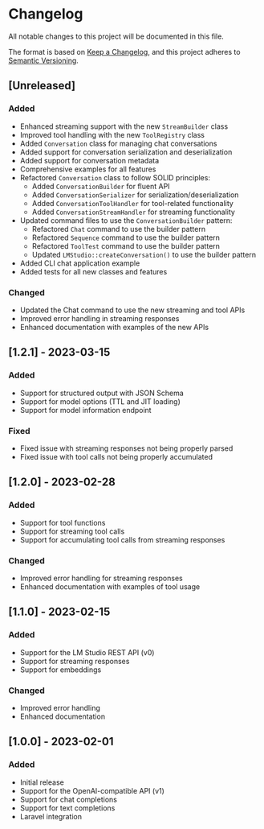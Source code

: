# Changelog

All notable changes to this project will be documented in this file.

The format is based on [Keep a Changelog](https://keepachangelog.com/en/1.0.0/),
and this project adheres to [Semantic Versioning](https://semver.org/spec/v2.0.0.html).

## [Unreleased]

### Added

- Enhanced streaming support with the new `StreamBuilder` class
- Improved tool handling with the new `ToolRegistry` class
- Added `Conversation` class for managing chat conversations
- Added support for conversation serialization and deserialization
- Added support for conversation metadata
- Comprehensive examples for all features
- Refactored `Conversation` class to follow SOLID principles:
  - Added `ConversationBuilder` for fluent API
  - Added `ConversationSerializer` for serialization/deserialization
  - Added `ConversationToolHandler` for tool-related functionality
  - Added `ConversationStreamHandler` for streaming functionality
- Updated command files to use the `ConversationBuilder` pattern:
  - Refactored `Chat` command to use the builder pattern
  - Refactored `Sequence` command to use the builder pattern
  - Refactored `ToolTest` command to use the builder pattern
  - Updated `LMStudio::createConversation()` to use the builder pattern
- Added CLI chat application example
- Added tests for all new classes and features

### Changed

- Updated the Chat command to use the new streaming and tool APIs
- Improved error handling in streaming responses
- Enhanced documentation with examples of the new APIs

## [1.2.1] - 2023-03-15

### Added

- Support for structured output with JSON Schema
- Support for model options (TTL and JIT loading)
- Support for model information endpoint

### Fixed

- Fixed issue with streaming responses not being properly parsed
- Fixed issue with tool calls not being properly accumulated

## [1.2.0] - 2023-02-28

### Added

- Support for tool functions
- Support for streaming tool calls
- Support for accumulating tool calls from streaming responses

### Changed

- Improved error handling for streaming responses
- Enhanced documentation with examples of tool usage

## [1.1.0] - 2023-02-15

### Added

- Support for the LM Studio REST API (v0)
- Support for streaming responses
- Support for embeddings

### Changed

- Improved error handling
- Enhanced documentation

## [1.0.0] - 2023-02-01

### Added

- Initial release
- Support for the OpenAI-compatible API (v1)
- Support for chat completions
- Support for text completions
- Laravel integration
